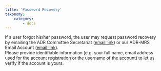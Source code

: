 ```yaml
---
title: 'Password Recovery'
taxonomy:
    category:
        - docs
---
```


If a user forgot his/her password, the user may request password recovery by emailing the ADR Committee Secretariat ([email link](mailto:denradrcom@gmail.com)) or our ADR-MRS Email Account ([email link](mailto:adrmrs.denr@gmail.com)).</br>
Please provide identifiable information (e.g. your full name, email address used for the account registration or the username of the account) to let us verify if the account is yours.   
